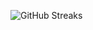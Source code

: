![GitHub Streaks](https://github-streaks-mqc9.onrender.com/streak/happilli/image?theme=midnight&cache_bust=1743224194&lang=ja)

